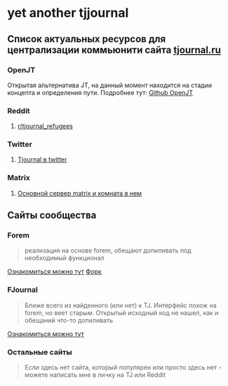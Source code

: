 # yet another tjjournal

## Список актуальных ресурсов для централизации коммьюнити сайта [tjournal.ru](https://tjournal.ru)

### OpenJT
Открытая альтернатива JT, на данный момент находится на стадии концепта и определения пути.
Подробнее тут: [Github OpenJT](https://github.com/ColdMagi/openjt/)

### Reddit

1. [r/tjournal_refugees](https://www.reddit.com/r/tjournal_refugees/new/)

### Twitter

1. [Tjournal в twitter](https://twitter.com/i/communities/1561670657137590273)

### Matrix

1. [Основной сервер matrix и комната в нем](https://matrix.to/#/#tjournal:matrix.org)


## Сайты сообщества

### Forem
> реализация на основе forem, обещают допиливать под необходимый функционал
 
[Ознакомиться можно тут](https://t-j.live)
[Форк](https://https://github.com/t-j-live/forem)

### FJournal
> Ближе всего из найденного (или нет) к TJ. Интерфейс похож на forem, но веет старым. Открытый исходный код не нашел, как и обещаний что-то допиливать

[Ознакомиться можно тут](https://fjournal.lol/)

### Остальные сайты
> Если здесь нет сайта, который популярен или просто здесь нет - можете написать мне в личку на TJ или Reddit
